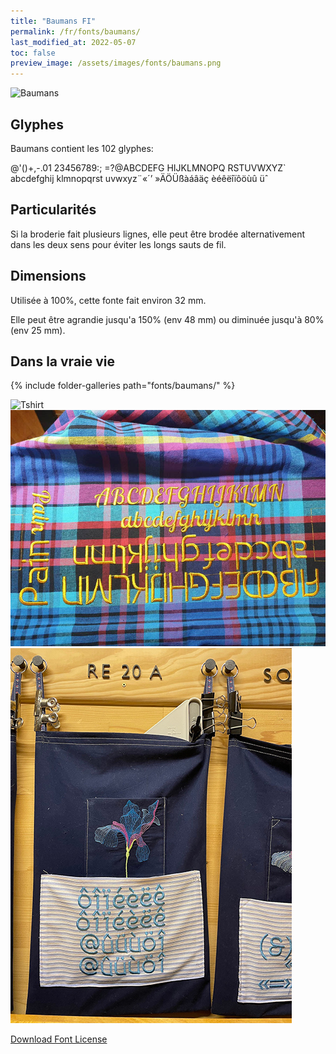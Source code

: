 ```yaml
---
title: "Baumans FI"
permalink: /fr/fonts/baumans/
last_modified_at: 2022-05-07
toc: false
preview_image: /assets/images/fonts/baumans.png
---
```

![Baumans](/assets/images/fonts/baumans.png)

## Glyphes

Baumans contient les 102 glyphes:

	
@'()+,-.01
23456789:;
=?@ABCDEFG
HIJKLMNOPQ
RSTUVWXYZ`
abcdefghij
klmnopqrst
uvwxyz¨«´’
»ÄÖÜßàáâäç
èéêëîïôöùû
üˆ
 
## Particularités

Si la broderie fait plusieurs lignes, elle peut  être brodée  alternativement dans les deux sens pour éviter les longs sauts de fil.

## Dimensions

Utilisée à 100%, cette fonte fait environ 32 mm.

Elle peut être agrandie jusqu'a 150% (env 48 mm) ou diminuée jusqu'à 80% (env 25 mm).

## Dans la vraie vie

{% include folder-galleries path="fonts/baumans/" %}

![Tshirt](/assets/images/fonts/baumans2.jpg)
![Sample](/assets/images/fonts/baumans3.jpg)
![Hoop](/assets/images/fonts/baumans4.jpg)

[Download Font License](https://github.com/inkstitch/inkstitch/tree/main/fonts/baumans_FI/LICENSE)
